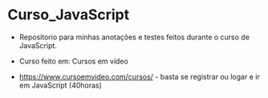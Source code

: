 # Curso_JavaScript

* Repositorio para minhas anotações e testes feitos durante o curso de JavaScript.

* Curso feito em: Cursos em vídeo
- https://www.cursoemvideo.com/cursos/ - basta se registrar ou logar e ir em JavaScript (40horas)

